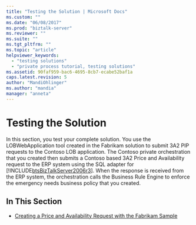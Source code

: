```yaml
---
title: "Testing the Solution | Microsoft Docs"
ms.custom: ""
ms.date: "06/08/2017"
ms.prod: "biztalk-server"
ms.reviewer: ""
ms.suite: ""
ms.tgt_pltfrm: ""
ms.topic: "article"
helpviewer_keywords: 
  - "testing solutions"
  - "private process tutorial, testing solutions"
ms.assetid: 90faf959-bac6-4695-8cb7-ecabe52baf1a
caps.latest.revision: 5
author: "MandiOhlinger"
ms.author: "mandia"
manager: "anneta"
---
```

# Testing the Solution
In this section, you test your complete solution. You use the LOBWebApplication tool created in the Fabrikam solution to submit 3A2 PIP requests to the Contoso LOB application. The Contoso private orchestration that you created then submits a Contoso based 3A2 Price and Availability request to the ERP system using the SQL adapter for [!INCLUDE[btsBizTalkServer2006r3](../../includes/btsbiztalkserver2006r3-md.md)]. When the response is received from the ERP system, the orchestration calls the Business Rule Engine to enforce the emergency needs business policy that you created.  
  
## In This Section  
  
-   [Creating a Price and Availability Request with the Fabrikam Sample](../../adapters-and-accelerators/accelerator-rosettanet/creating-a-price-and-availability-request-with-the-fabrikam-sample.md)